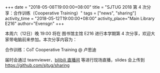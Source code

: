 +++
date = "2018-05-08T19:00:00+08:00"
title = "SJTUG 2018 第 4 次分享：合作训练（Cooperative Training）"
tags = ["news", "sharing"]
activity_time = "2018-05-12T19:00:00+08:00"
activity_place="Main Library E216"
author="Evensgn"
+++

本周六（12日）晚 19:00 将在 图书馆主馆 E216 进行本学期第 4 次分享，欢迎大家带电脑前来参加。本次分享内容为：

合作训练：CoT Cooperative Training @ 卢思迪

届时会通过 teamviewer、[bilibili 直播间](https://live.bilibili.com/6254516) 等进行现场直播，slides 会上传到 https://github.com/sjtug/sharing

